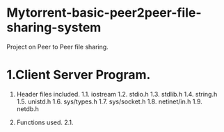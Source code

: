 # Mytorrent-basic-peer2peer-file-sharing-system

Project on Peer to Peer file sharing.

# 1.Client Server Program.

1. Header files included.
    1.1. iostream
    1.2. stdio.h
    1.3. stdlib.h
    1.4. string.h
    1.5. unistd.h
    1.6. sys/types.h
    1.7. sys/socket.h
    1.8. netinet/in.h
    1.9. netdb.h
    
2. Functions used.
    2.1.    
